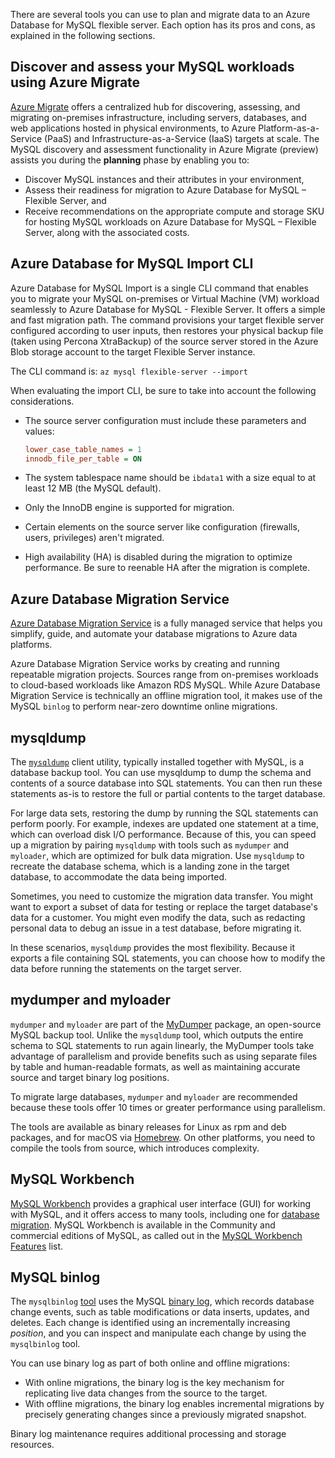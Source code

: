 There are several tools you can use to plan and migrate data to an Azure Database for MySQL flexible server. Each option has its pros and cons, as explained in the following sections.

## Discover and assess your MySQL workloads using Azure Migrate

[Azure Migrate](https://azure.microsoft.com/products/azure-migrate/) offers a centralized hub for discovering, assessing, and migrating on-premises infrastructure, including servers, databases, and web applications hosted in physical environments, to Azure Platform-as-a-Service (PaaS) and Infrastructure-as-a-Service (IaaS) targets at scale. The MySQL discovery and assessment functionality in Azure Migrate (preview) assists you during the **planning** phase by enabling you to:

- Discover MySQL instances and their attributes in your environment,
- Assess their readiness for migration to Azure Database for MySQL – Flexible Server, and
- Receive recommendations on the appropriate compute and storage SKU for hosting MySQL workloads on Azure Database for MySQL – Flexible Server, along with the associated costs.

## Azure Database for MySQL Import CLI

Azure Database for MySQL Import is a single CLI command that enables you to migrate your MySQL on-premises or Virtual Machine (VM) workload seamlessly to Azure Database for MySQL - Flexible Server. It offers a simple and fast migration path. The command provisions your target flexible server configured according to user inputs, then restores your physical backup file (taken using Percona XtraBackup) of the source server stored in the Azure Blob storage account to the target Flexible Server instance.

The CLI command is: `az mysql flexible-server --import`

When evaluating the import CLI, be sure to take into account the following considerations.

- The source server configuration must include these parameters and values:

  ```ini
  lower_case_table_names = 1
  innodb_file_per_table = ON
  ```

- The system tablespace name should be `ibdata1` with a size equal to at least 12 MB (the MySQL default).
- Only the InnoDB engine is supported for migration.
- Certain elements on the source server like configuration (firewalls, users, privileges) aren't migrated.
- High availability (HA) is disabled during the migration to optimize performance. Be sure to reenable HA after the migration is complete.

## Azure Database Migration Service

[Azure Database Migration Service](https://azure.microsoft.com/products/database-migration) is a fully managed service that helps you simplify, guide, and automate your database migrations to Azure data platforms.

Azure Database Migration Service works by creating and running repeatable migration projects. Sources range from on-premises workloads to cloud-based workloads like Amazon RDS MySQL. While Azure Database Migration Service is technically an offline migration tool, it makes use of the MySQL `binlog` to perform near-zero downtime online migrations.

## mysqldump

The [`mysqldump`](https://dev.mysql.com/doc/refman/8.0/en/mysqldump.html) client utility, typically installed together with MySQL, is a database backup tool. You can use mysqldump to dump the schema and contents of a source database into SQL statements. You can then run these statements as-is to restore the full or partial contents to the target database.

For large data sets, restoring the dump by running the SQL statements can perform poorly. For example, indexes are updated one statement at a time, which can overload disk I/O performance. Because of this, you can speed up a migration by pairing `mysqldump` with tools such as `mydumper` and `myloader`, which are optimized for bulk data migration. Use `mysqldump` to recreate the database schema, which is a landing zone in the target database, to accommodate the data being imported.

Sometimes, you need to customize the migration data transfer. You might want to export a subset of data for testing or replace the target database's data for a customer. You might even modify the data, such as redacting personal data to debug an issue in a test database, before migrating it.

In these scenarios, `mysqldump` provides the most flexibility. Because it exports a file containing SQL statements, you can choose how to modify the data before running the statements on the target server.

## mydumper and myloader

`mydumper` and `myloader` are part of the [MyDumper](https://github.com/mydumper/mydumper) package, an open-source MySQL backup tool. Unlike the `mysqldump` tool, which outputs the entire schema to SQL statements to run again linearly, the MyDumper tools take advantage of parallelism and provide benefits such as using separate files by table and human-readable formats, as well as maintaining accurate source and target binary log positions.

To migrate large databases, `mydumper` and `myloader` are recommended because these tools offer 10 times or greater performance using parallelism.

The tools are available as binary releases for Linux as rpm and deb packages, and for macOS via [Homebrew](https://brew.sh/). On other platforms, you need to compile the tools from source, which introduces complexity.

## MySQL Workbench

[MySQL Workbench](https://www.mysql.com/products/workbench/) provides a graphical user interface (GUI) for working with MySQL, and it offers access to many tools, including one for [database migration](https://www.mysql.com/products/workbench/migrate/). MySQL Workbench is available in the Community and commercial editions of MySQL, as called out in the [MySQL Workbench Features](https://www.mysql.com/products/workbench/features.html) list.

## MySQL binlog

The `mysqlbinlog` [tool](https://dev.mysql.com/doc/refman/8.0/en/mysqlbinlog.html) uses the MySQL [binary log](https://dev.mysql.com/doc/refman/8.0/en/binary-log.html), which records database change events, such as table modifications or data inserts, updates, and deletes. Each change is identified using an incrementally increasing *position*, and you can inspect and manipulate each change by using the `mysqlbinlog` tool.

You can use binary log as part of both online and offline migrations:

- With online migrations, the binary log is the key mechanism for replicating live data changes from the source to the target.
- With offline migrations, the binary log enables incremental migrations by precisely generating changes since a previously migrated snapshot.

Binary log maintenance requires additional processing and storage resources.
